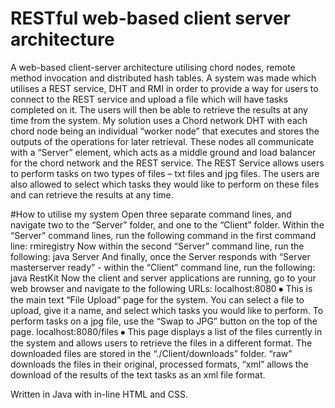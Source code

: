 # RESTful web-based client server architecture
 A web-based client-server architecture utilising chord nodes, remote method invocation and distributed hash tables. 
 A system was made which utilises a REST service, DHT and RMI in order to provide a way for users to connect to the REST service and upload a file which will have tasks completed on it. The users will then be able to retrieve the results at any time from the system.
My solution uses a Chord network DHT with each chord node being an individual “worker node” that executes and stores the outputs of the operations for later retrieval. These nodes all communicate with a “Server” element, which acts as a middle ground and load balancer for the chord network and the REST service. The REST Service allows users to perform tasks on two types of files – txt files and jpg files. The users are also allowed to select which tasks they would like to perform on these files and can retrieve the results at any time.

#How to utilise my system
Open three separate command lines, and navigate two to the “Server” folder, and one to the “Client” folder.
Within the “Server” command lines, run the following command in the first command line:
	rmiregistry
Now within the second “Server” command line, run the following:
	java Server
And finally, once the Server responds with “Server masterserver ready” - within the “Client” command line, run the following:
	java RestKit
Now the client and server applications are running, go to your web browser and navigate to the following URLs:
	localhost:8080
⦁	This is the main text “File Upload” page for the system. You can select a file to upload, give it a name, and select which tasks you would like to perform. To perform tasks on a jpg file, use the “Swap to JPG” button on the top of the page.
	localhost:8080/files
⦁	This page displays a list of the files currently in the system and allows users to retrieve the files in a different format. The downloaded files are stored in the “./Client/downloads” folder. “raw” downloads the files in their original, processed formats, “xml” allows the download of the results of the text tasks as an xml file format. 

 
 Written in Java with in-line HTML and CSS.
